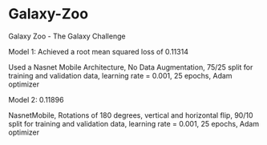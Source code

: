 # Galaxy-Zoo
Galaxy Zoo - The Galaxy Challenge

Model 1: Achieved a root mean squared loss of 0.11314

Used a Nasnet Mobile Architecture, No Data Augmentation, 75/25 split for training and validation data, learning rate = 0.001, 25 epochs, Adam optimizer

Model 2: 0.11896

NasnetMobile, Rotations of 180 degrees, vertical and horizontal flip, 90/10 split for training and validation data, learning rate = 0.001, 25 epochs, Adam optimizer
